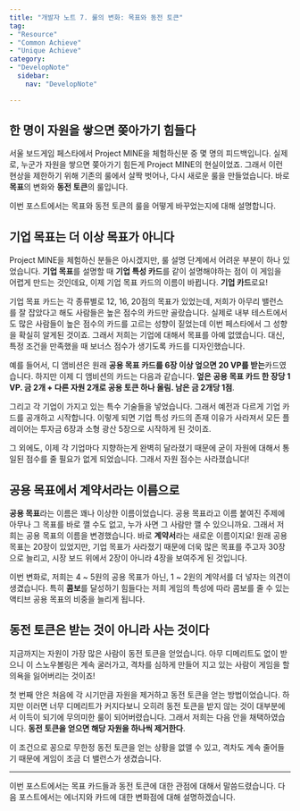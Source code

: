 ```yaml
---
title: "개발자 노트 7. 룰의 변화: 목표와 동전 토큰"
tag:
- "Resource"
- "Common Achieve"
- "Unique Achieve"
category:
- "DevelopNote"
  sidebar:
    nav: "DevelopNote"

---
```


## 한 명이 자원을 쌓으면 쫒아가기 힘들다

서울 보드게임 페스타에서 Project MINE을 체험하신분 중 몇 명의 피드백입니다. 실제로, 누군가 자원을 쌓으면 쫒아가기 힘든게 Project MINE의 현실이었죠. 그래서 이런 현상을 제한하기 위해 기존의 룰에서 살짝 벗어나, 다시 새로운 룰을 만들었습니다. 바로 **목표**의 변화와 **동전 토큰**의 룰입니다.

이번 포스트에서는 목표와 동전 토큰의 룰을 어떻게 바꾸었는지에 대해 설명합니다.

## 기업 목표는 더 이상 목표가 아니다

Project MINE을 체험하신 분들은 아시겠지만, 룰 설명 단계에서 어려운 부분이 하나 있었습니다. **기업 목표**를 설명할 때 **기업 특성 카드**를 같이 설명해야하는 점이 이 게임을 어렵게 만드는 것인데요, 이제 기업 목표 카드의 이름이 바뀝니다. **기업 카드**로요! 

기업 목표 카드는 각 종류별로 12, 16, 20점의 목표가 있었는데, 저희가 아무리 밸런스를 잘 잡았다고 해도 사람들은 높은 점수의 카드만 골랐습니다. 실제로 내부 테스트에서도 많은 사람들이 높은 점수의 카드를 고르는 성향이 짙었는데 이번 페스타에서 그 성향을 확실히 알게된 것이죠. 그래서 저희는 기업에 대해서 목표를 아예 없앴습니다. 대신, 특정 조건을 만족했을 때 보너스 점수가 생기도록 카드를 디자인했습니다.

예를 들어서, 디 앰비션은 원래 **공용 목표 카드를 6장 이상 엎으면 20 VP를 받는**카드였습니다. 하지만 이제 디 앰비션의 카드는 다음과 같습니다. **엎은 공용 목표 카드 한 장당 1 VP. 금 2개 + 다른 자원 2개로 공용 토큰 하나 올림. 남은 금 2개당 1점**.

그리고 각 기업이 가지고 있는 특수 기술들을 넣었습니다. 그래서 예전과 다르게 기업 카드를 공개하고 시작합니다. 이렇게 되면 기업 특성 카드의 존재 이유가 사라져서 모든 플레이어는 투자금 6장과 소형 광산 5장으로 시작하게 된 것이죠. 

그 외에도, 이제 각 기업마다 지향하는게 완벽히 달라졌기 때문에 굳이 자원에 대해서 통일된 점수를 줄 필요가 없게 되었습니다. 그래서 자원 점수는 사라졌습니다!

## 공용 목표에서 계약서라는 이름으로

**공용 목표**라는 이름은 꽤나 이상한 이름이었습니다. 공용 목표라고 이름 붙여진 주제에 아무나 그 목표를 바로 깰 수도 없고, 누가 사면 그 사람만 깰 수 있으니까요. 그래서 저희는 공용 목표의 이름을 변경했습니다. 바로 **계약서**라는 새로운 이름이지요! 원래 공용 목표는 20장이 있었지만, 기업 목표가 사라졌기 때문에 더욱 많은 목표를 주고자 30장으로 늘리고, 시장 보드 위에서 2장이 아니라 4장을 보여주게 된 것입니다.

이번 변화로, 저희는 4 ~ 5원의 공용 목표가 아닌, 1 ~ 2원의 계약서를 더 넣자는 의견이 생겼습니다. 특히 **콤보**를 달성하기 힘들다는 저희 게임의 특성에 따라 콤보를 줄 수 있는 액티브 공용 목표의 비중을 늘리게 됩니다.

## 동전 토큰은 받는 것이 아니라 사는 것이다

지금까지는 자원이 가장 많은 사람이 동전 토큰을 얻었습니다. 아무 디메리트도 없이 받으니 이 스노우볼링은 계속 굴러가고, 격차를 심하게 만들어 지고 있는 사람이 게임을 할 의욕을 잃어버리는 것이죠!

첫 번째 안은 처음에 각 시기만큼 자원을 제거하고 동전 토큰을 얻는 방법이었습니다. 하지만 이러면 너무 디메리트가 커지다보니 오히려 동전 토큰을 받지 않는 것이 대부분에서 이득이 되기에 무의미한 룰이 되어버렸습니다. 그래서 저희는 다음 안을 채택하였습니다. **동전 토큰을 얻으면 해당 자원을 하나씩 제거한다**.

이 조건으로 꽁으로 무한정 동전 토큰을 얻는 상황을 없앨 수 있고, 격차도 계속 줄어들기 때문에 게임이 조금 더 밸런스가 생겼습니다.

----

이번 포스트에서는 목표 카드들과 동전 토큰에 대한 관점에 대해서 말씀드렸습니다. 다음 포스트에서는 에너지와 카드에 대한 변화점에 대해 설명하겠습니다.